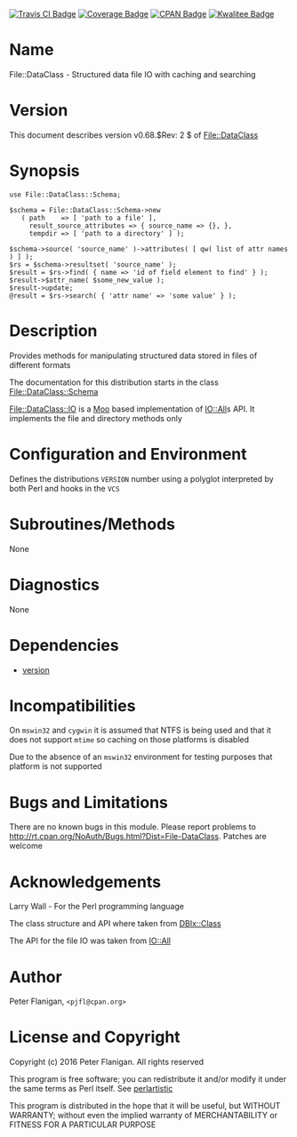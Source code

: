<div>
    <a href="https://travis-ci.org/pjfl/p5-file-dataclass"><img src="https://travis-ci.org/pjfl/p5-file-dataclass.svg?branch=master" alt="Travis CI Badge"></a>
    <a href="https://roxsoft.co.uk/coverage/report/file-dataclass/latest"><img src="https://roxsoft.co.uk/coverage/badge/file-dataclass/latest" alt="Coverage Badge"></a>
    <a href="http://badge.fury.io/pl/File-DataClass"><img src="https://badge.fury.io/pl/File-DataClass.svg" alt="CPAN Badge"></a>
    <a href="http://cpants.cpanauthors.org/dist/File-DataClass"><img src="http://cpants.cpanauthors.org/dist/File-DataClass.png" alt="Kwalitee Badge"></a>
</div>

# Name

File::DataClass - Structured data file IO with caching and searching

# Version

This document describes version v0.68.$Rev: 2 $ of [File::DataClass](https://metacpan.org/pod/File::DataClass)

# Synopsis

    use File::DataClass::Schema;

    $schema = File::DataClass::Schema->new
       ( path    => [ 'path to a file' ],
         result_source_attributes => { source_name => {}, },
         tempdir => [ 'path to a directory' ] );

    $schema->source( 'source_name' )->attributes( [ qw( list of attr names ) ] );
    $rs = $schema->resultset( 'source_name' );
    $result = $rs->find( { name => 'id of field element to find' } );
    $result->$attr_name( $some_new_value );
    $result->update;
    @result = $rs->search( { 'attr name' => 'some value' } );

# Description

Provides methods for manipulating structured data stored in files of
different formats

The documentation for this distribution starts in the class
[File::DataClass::Schema](https://metacpan.org/pod/File::DataClass::Schema)

[File::DataClass::IO](https://metacpan.org/pod/File::DataClass::IO) is a [Moo](https://metacpan.org/pod/Moo) based implementation of [IO::All](https://metacpan.org/pod/IO::All)s API.
It implements the file and directory methods only

# Configuration and Environment

Defines the distributions `VERSION` number using a polyglot interpreted by
both Perl and hooks in the `VCS`

# Subroutines/Methods

None

# Diagnostics

None

# Dependencies

- [version](https://metacpan.org/pod/version)

# Incompatibilities

On `mswin32` and `cygwin` it is assumed that NTFS is being used and
that it does not support `mtime` so caching on those platforms is
disabled

Due to the absence of an `mswin32` environment for testing purposes that
platform is not supported

# Bugs and Limitations

There are no known bugs in this module. Please report problems to
http://rt.cpan.org/NoAuth/Bugs.html?Dist=File-DataClass. Patches are
welcome

# Acknowledgements

Larry Wall - For the Perl programming language

The class structure and API where taken from [DBIx::Class](https://metacpan.org/pod/DBIx::Class)

The API for the file IO was taken from [IO::All](https://metacpan.org/pod/IO::All)

# Author

Peter Flanigan, `<pjfl@cpan.org>`

# License and Copyright

Copyright (c) 2016 Peter Flanigan. All rights reserved

This program is free software; you can redistribute it and/or modify it
under the same terms as Perl itself. See [perlartistic](https://metacpan.org/pod/perlartistic)

This program is distributed in the hope that it will be useful,
but WITHOUT WARRANTY; without even the implied warranty of
MERCHANTABILITY or FITNESS FOR A PARTICULAR PURPOSE
